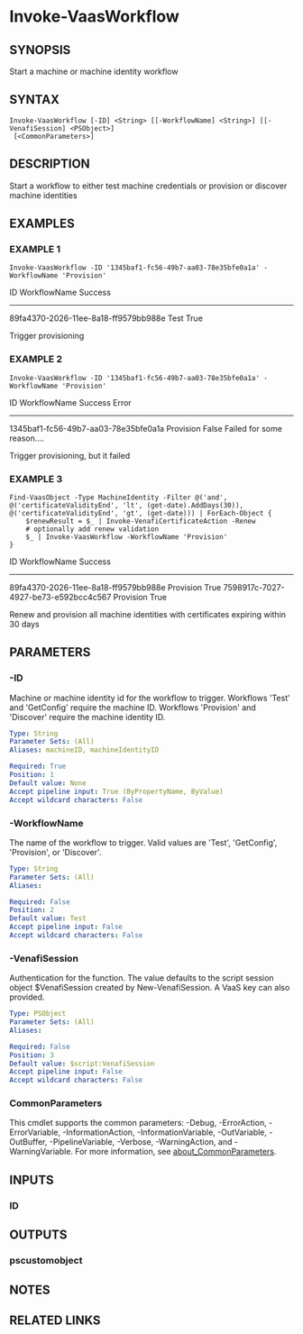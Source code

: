 # Invoke-VaasWorkflow

## SYNOPSIS
Start a machine or machine identity workflow

## SYNTAX

```
Invoke-VaasWorkflow [-ID] <String> [[-WorkflowName] <String>] [[-VenafiSession] <PSObject>]
 [<CommonParameters>]
```

## DESCRIPTION
Start a workflow to either test machine credentials or provision or discover machine identities

## EXAMPLES

### EXAMPLE 1
```
Invoke-VaasWorkflow -ID '1345baf1-fc56-49b7-aa03-78e35bfe0a1a' -WorkflowName 'Provision'
```

ID                                   WorkflowName Success
--                                   ------------ -------
89fa4370-2026-11ee-8a18-ff9579bb988e Test         True

Trigger provisioning

### EXAMPLE 2
```
Invoke-VaasWorkflow -ID '1345baf1-fc56-49b7-aa03-78e35bfe0a1a' -WorkflowName 'Provision'
```

ID                                   WorkflowName Success Error
--                                   ------------ ------- -----
1345baf1-fc56-49b7-aa03-78e35bfe0a1a Provision    False   Failed for some reason....

Trigger provisioning, but it failed

### EXAMPLE 3
```
Find-VaasObject -Type MachineIdentity -Filter @('and', @('certificateValidityEnd', 'lt', (get-date).AddDays(30)), @('certificateValidityEnd', 'gt', (get-date))) | ForEach-Object {
    $renewResult = $_ | Invoke-VenafiCertificateAction -Renew
    # optionally add renew validation
    $_ | Invoke-VaasWorkflow -WorkflowName 'Provision'
}
```

ID                                   WorkflowName Success
--                                   ------------ -------
89fa4370-2026-11ee-8a18-ff9579bb988e Provision    True
7598917c-7027-4927-be73-e592bcc4c567 Provision    True

Renew and provision all machine identities with certificates expiring within 30 days

## PARAMETERS

### -ID
Machine or machine identity id for the workflow to trigger.
Workflows 'Test' and 'GetConfig' require the machine ID.
Workflows 'Provision' and 'Discover' require the machine identity ID.

```yaml
Type: String
Parameter Sets: (All)
Aliases: machineID, machineIdentityID

Required: True
Position: 1
Default value: None
Accept pipeline input: True (ByPropertyName, ByValue)
Accept wildcard characters: False
```

### -WorkflowName
The name of the workflow to trigger.
Valid values are 'Test', 'GetConfig', 'Provision', or 'Discover'.

```yaml
Type: String
Parameter Sets: (All)
Aliases:

Required: False
Position: 2
Default value: Test
Accept pipeline input: False
Accept wildcard characters: False
```

### -VenafiSession
Authentication for the function.
The value defaults to the script session object $VenafiSession created by New-VenafiSession.
A VaaS key can also provided.

```yaml
Type: PSObject
Parameter Sets: (All)
Aliases:

Required: False
Position: 3
Default value: $script:VenafiSession
Accept pipeline input: False
Accept wildcard characters: False
```

### CommonParameters
This cmdlet supports the common parameters: -Debug, -ErrorAction, -ErrorVariable, -InformationAction, -InformationVariable, -OutVariable, -OutBuffer, -PipelineVariable, -Verbose, -WarningAction, and -WarningVariable. For more information, see [about_CommonParameters](http://go.microsoft.com/fwlink/?LinkID=113216).

## INPUTS

### ID
## OUTPUTS

### pscustomobject
## NOTES

## RELATED LINKS
